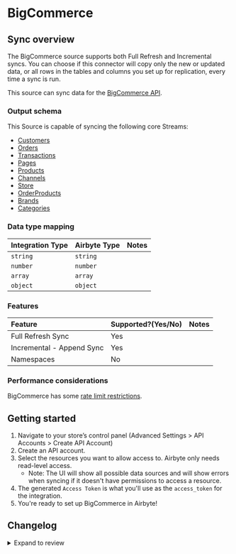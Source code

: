 # BigCommerce

## Sync overview

The BigCommerce source supports both Full Refresh and Incremental syncs. You can choose if this connector will copy only the new or updated data, or all rows in the tables and columns you set up for replication, every time a sync is run.

This source can sync data for the [BigCommerce API](https://developer.bigcommerce.com/api-docs/getting-started/making-requests).

### Output schema

This Source is capable of syncing the following core Streams:

- [Customers](https://developer.bigcommerce.com/api-reference/store-management/customers-v3/customers/customersget)
- [Orders](https://developer.bigcommerce.com/api-reference/store-management/orders/orders/getallorders)
- [Transactions](https://developer.bigcommerce.com/docs/rest-management/transactions#get-transactions)
- [Pages](https://developer.bigcommerce.com/api-reference/store-management/store-content/pages/getallpages)
- [Products](https://developer.bigcommerce.com/api-reference/store-management/catalog/products/getproducts)
- [Channels](https://developer.bigcommerce.com/api-reference/d2298071793d6-get-all-channels)
- [Store](https://developer.bigcommerce.com/docs/rest-management/store-information#get-store-information)
- [OrderProducts](https://developer.bigcommerce.com/api-reference/3b4dfef625708-list-order-products)
- [Brands](https://developer.bigcommerce.com/api-reference/c2610608c20c8-get-all-brands)
- [Categories](https://developer.bigcommerce.com/api-reference/9cc3a53863922-get-all-categories)

### Data type mapping

| Integration Type | Airbyte Type | Notes |
| :--------------- | :----------- | :---- |
| `string`         | `string`     |       |
| `number`         | `number`     |       |
| `array`          | `array`      |       |
| `object`         | `object`     |       |

### Features

| Feature                   | Supported?\(Yes/No\) | Notes |
| :------------------------ | :------------------- | :---- |
| Full Refresh Sync         | Yes                  |       |
| Incremental - Append Sync | Yes                  |       |
| Namespaces                | No                   |       |

### Performance considerations

BigCommerce has some [rate limit restrictions](https://developer.bigcommerce.com/api-docs/getting-started/best-practices).

## Getting started

1. Navigate to your store’s control panel \(Advanced Settings &gt; API Accounts &gt; Create API Account\)
2. Create an API account.
3. Select the resources you want to allow access to. Airbyte only needs read-level access.
   - Note: The UI will show all possible data sources and will show errors when syncing if it doesn't have permissions to access a resource.
4. The generated `Access Token` is what you'll use as the `access_token` for the integration.
5. You're ready to set up BigCommerce in Airbyte!

## Changelog

<details>
  <summary>Expand to review</summary>

| Version | Date       | Pull Request                                             | Subject                                                     |
| :------ | :--------- | :------------------------------------------------------- | :---------------------------------------------------------- |
| 0.3.17 | 2025-03-29 | [56609](https://github.com/airbytehq/airbyte/pull/56609) | Update dependencies |
| 0.3.16 | 2025-03-22 | [56100](https://github.com/airbytehq/airbyte/pull/56100) | Update dependencies |
| 0.3.15 | 2025-03-08 | [55402](https://github.com/airbytehq/airbyte/pull/55402) | Update dependencies |
| 0.3.14 | 2025-03-01 | [54851](https://github.com/airbytehq/airbyte/pull/54851) | Update dependencies |
| 0.3.13 | 2025-02-22 | [54245](https://github.com/airbytehq/airbyte/pull/54245) | Update dependencies |
| 0.3.12 | 2025-02-15 | [53887](https://github.com/airbytehq/airbyte/pull/53887) | Update dependencies |
| 0.3.11 | 2025-02-08 | [53416](https://github.com/airbytehq/airbyte/pull/53416) | Update dependencies |
| 0.3.10 | 2025-02-01 | [52925](https://github.com/airbytehq/airbyte/pull/52925) | Update dependencies |
| 0.3.9 | 2025-01-25 | [52203](https://github.com/airbytehq/airbyte/pull/52203) | Update dependencies |
| 0.3.8 | 2025-01-18 | [51724](https://github.com/airbytehq/airbyte/pull/51724) | Update dependencies |
| 0.3.7 | 2025-01-11 | [51224](https://github.com/airbytehq/airbyte/pull/51224) | Update dependencies |
| 0.3.6 | 2024-12-28 | [50464](https://github.com/airbytehq/airbyte/pull/50464) | Update dependencies |
| 0.3.5 | 2024-12-21 | [50194](https://github.com/airbytehq/airbyte/pull/50194) | Update dependencies |
| 0.3.4 | 2024-12-14 | [49568](https://github.com/airbytehq/airbyte/pull/49568) | Update dependencies |
| 0.3.3 | 2024-12-12 | [49312](https://github.com/airbytehq/airbyte/pull/49312) | Update dependencies |
| 0.3.2 | 2024-12-11 | [49016](https://github.com/airbytehq/airbyte/pull/49016) | Starting with this version, the Docker image is now rootless. Please note that this and future versions will not be compatible with Airbyte versions earlier than 0.64 |
| 0.3.1 | 2024-11-04 | [48234](https://github.com/airbytehq/airbyte/pull/48234) | Update dependencies |
| 0.3.0 | 2024-10-30 | [47277](https://github.com/airbytehq/airbyte/pull/47277) | Migrate to Manifest-only |
| 0.2.22 | 2024-10-28 | [47117](https://github.com/airbytehq/airbyte/pull/47117) | Update dependencies |
| 0.2.21 | 2024-10-12 | [46840](https://github.com/airbytehq/airbyte/pull/46840) | Update dependencies |
| 0.2.20 | 2024-10-05 | [46453](https://github.com/airbytehq/airbyte/pull/46453) | Update dependencies |
| 0.2.19 | 2024-09-28 | [46206](https://github.com/airbytehq/airbyte/pull/46206) | Update dependencies |
| 0.2.18 | 2024-09-21 | [45725](https://github.com/airbytehq/airbyte/pull/45725) | Update dependencies |
| 0.2.17 | 2024-09-14 | [45539](https://github.com/airbytehq/airbyte/pull/45539) | Update dependencies |
| 0.2.16 | 2024-09-07 | [45292](https://github.com/airbytehq/airbyte/pull/45292) | Update dependencies |
| 0.2.15 | 2024-08-31 | [44979](https://github.com/airbytehq/airbyte/pull/44979) | Update dependencies |
| 0.2.14 | 2024-08-24 | [44693](https://github.com/airbytehq/airbyte/pull/44693) | Update dependencies |
| 0.2.13 | 2024-08-17 | [43827](https://github.com/airbytehq/airbyte/pull/43827) | Update dependencies |
| 0.2.12 | 2024-08-10 | [43630](https://github.com/airbytehq/airbyte/pull/43630) | Update dependencies |
| 0.2.11 | 2024-08-03 | [43124](https://github.com/airbytehq/airbyte/pull/43124) | Update dependencies |
| 0.2.10 | 2024-07-27 | [42773](https://github.com/airbytehq/airbyte/pull/42773) | Update dependencies |
| 0.2.9 | 2024-07-20 | [42192](https://github.com/airbytehq/airbyte/pull/42192) | Update dependencies |
| 0.2.8 | 2024-07-13 | [41883](https://github.com/airbytehq/airbyte/pull/41883) | Update dependencies |
| 0.2.7 | 2024-07-10 | [41540](https://github.com/airbytehq/airbyte/pull/41540) | Update dependencies |
| 0.2.6 | 2024-07-09 | [41256](https://github.com/airbytehq/airbyte/pull/41256) | Update dependencies |
| 0.2.5 | 2024-07-06 | [40997](https://github.com/airbytehq/airbyte/pull/40997) | Update dependencies |
| 0.2.4 | 2024-06-25 | [40334](https://github.com/airbytehq/airbyte/pull/40334) | Update dependencies |
| 0.2.3 | 2024-06-22 | [40113](https://github.com/airbytehq/airbyte/pull/40113) | Update dependencies |
| 0.2.2 | 2024-06-06 | [39251](https://github.com/airbytehq/airbyte/pull/39251) | [autopull] Upgrade base image to v1.2.2 |
| 0.2.1 | 2024-05-21 | [38528](https://github.com/airbytehq/airbyte/pull/38528) | [autopull] base image + poetry + up_to_date |
| 0.2.0 | 2023-08-16 | [29469](https://github.com/airbytehq/airbyte/pull/29469) | Migrate Python CDK to Low Code |
| 0.1.10 | 2022-12-16 | [20518](https://github.com/airbytehq/airbyte/pull/20518) | Add brands and categories streams |
| 0.1.9 | 2022-12-15 | [20540](https://github.com/airbytehq/airbyte/pull/20540) | Rebuild on CDK 0.15.0 |
| 0.1.8 | 2022-12-15 | [20090](https://github.com/airbytehq/airbyte/pull/20090) | Add order_products stream |
| 0.1.7 | 2022-09-13 | [16647](https://github.com/airbytehq/airbyte/pull/16647) | Add channel and store stream goes beyond |
| 0.1.6 | 2022-07-27 | [14940](https://github.com/airbytehq/airbyte/pull/14940) | Fix infinite loop when the page stream goes beyond one page |
| 0.1.5 | 2022-01-31 | [9935](https://github.com/airbytehq/airbyte/pull/9935) | Correct date-time columns for `orders` (v2 stream) |
| 0.1.4 | 2022-01-13 | [9516](https://github.com/airbytehq/airbyte/pull/9516) | Add Catalog Products Stream and fix date-time parsing |
| 0.1.3 | 2021-12-23 | [8434](https://github.com/airbytehq/airbyte/pull/8434) | Update fields in source-connectors specifications |
| 0.1.2 | 2021-12-07 | [8416](https://github.com/airbytehq/airbyte/pull/8416) | Correct Incremental Function |
| 0.1.1 | 2021-11-08 | [7499](https://github.com/airbytehq/airbyte/pull/7499) | Remove base-python dependencies |
| 0.1.0 | 2021-08-19 | [5521](https://github.com/airbytehq/airbyte/pull/5521) | Initial Release. Source BigCommerce |

</details>
